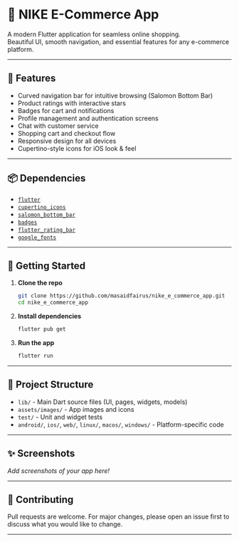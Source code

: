 # 🛒 NIKE E-Commerce App

A modern Flutter application for seamless online shopping.  
Beautiful UI, smooth navigation, and essential features for any e-commerce platform.

---

## 🚀 Features

- Curved navigation bar for intuitive browsing (Salomon Bottom Bar)
- Product ratings with interactive stars
- Badges for cart and notifications
- Profile management and authentication screens
- Chat with customer service
- Shopping cart and checkout flow
- Responsive design for all devices
- Cupertino-style icons for iOS look & feel

---

## 📦 Dependencies

- [`flutter`](https://flutter.dev/)
- [`cupertino_icons`](https://pub.dev/packages/cupertino_icons)
- [`salomon_bottom_bar`](https://pub.dev/packages/salomon_bottom_bar)
- [`badges`](https://pub.dev/packages/badges)
- [`flutter_rating_bar`](https://pub.dev/packages/flutter_rating_bar)
- [`google_fonts`](https://pub.dev/packages/google_fonts)

---

## 🏁 Getting Started

1. **Clone the repo**
   ```sh
   git clone https://github.com/masaidfairus/nike_e_commerce_app.git
   cd nike_e_commerce_app
   ```

2. **Install dependencies**
   ```sh
   flutter pub get
   ```

3. **Run the app**
   ```sh
   flutter run
   ```

---

## 📂 Project Structure

- `lib/` - Main Dart source files (UI, pages, widgets, models)
- `assets/images/` - App images and icons
- `test/` - Unit and widget tests
- `android/`, `ios/`, `web/`, `linux/`, `macos/`, `windows/` - Platform-specific code

---

## ✨ Screenshots

_Add screenshots of your app here!_

---

## 🤝 Contributing

Pull requests are welcome. For major changes, please open an issue first to discuss what you would like to change.

---

##